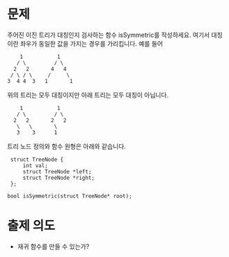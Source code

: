 # 문제

주어진 이진 트리가 대칭인지 검사하는 함수 isSymmetric를 작성하세요.
여기서 대칭이란 좌우가 동일한 값을 가지는 경우를 가리킵니다.
예를 들어

```
    1           1
   / \         / \
  2   2       4   4
 / \ / \     /     \
3  4 4  3   1       1
```

위의 트리는 모두 대칭이지만 아래 트리는 모두 대칭이 아닙니다.

```
    1           1
   / \         / \
  2   2       2   2
   \   \       \
   3    3      1
```

트리 노드 정의와 함수 원형은 아래와 같습니다.

```
 struct TreeNode {
     int val;
     struct TreeNode *left;
     struct TreeNode *right;
 };

bool isSymmetric(struct TreeNode* root);
```

# 출제 의도

- 재귀 함수를 만들 수 있는가?
